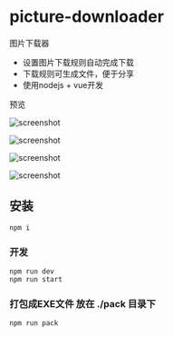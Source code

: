 # picture-downloader

图片下载器

- 设置图片下载规则自动完成下载
- 下载规则可生成文件，便于分享
- 使用nodejs + vue开发

预览

![screenshot](https://www.ihtmlcss.com/wp-content/uploads/2020/12/image-1.png)

![screenshot](https://www.ihtmlcss.com/wp-content/uploads/2020/12/image-2.png)

![screenshot](https://www.ihtmlcss.com/wp-content/uploads/2020/12/image-3.png)

![screenshot](https://www.ihtmlcss.com/wp-content/uploads/2020/12/image-4.png)

## 安装
```
npm i
```

### 开发
```
npm run dev
npm run start
```

### 打包成EXE文件 放在 ./pack 目录下
```
npm run pack
```
